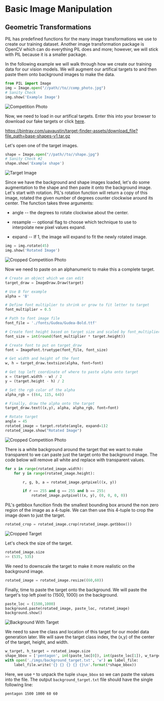 # Basic Image Manipulation

## Geometric Transformations  
PIL has predefined functions for the many image transformations we use to create our training dataset.
Another image transformation package is OpenCV which can do everything PIL does and more; however, we will stick with PIL because it is a smaller package.

In the following example we will walk through how we create our training data for our vision models. We will augment our artifical targets to and then paste them onto background images to make the data.

```python
from PIL import Image
img = Image.open("//path//to//comp_photo.jpg")
# Sanity Check
img.show('Example Image')
```

![Competition Photo](../img/background.jpg)

Now, we need to load in our artifical targets.
Enter this into your browser to download our fake targets or click [here](
https://bintray.com/uavaustin/target-finder-assets/download_file?file_path=base-shapes-v1.tar.gz).


https://bintray.com/uavaustin/target-finder-assets/download_file?file_path=base-shapes-v1.tar.gz


Let's open one of the target images.

```python
shape = Image.open("//path//to//shape.jpg")
# Sanity Check #2
shape.show('Example shape')
```
![Target Image](../img/base-shapes-v1/pentagon/pentagon-01.png)

Since we have the background and shape images loaded, let's do some augmentation to the shape and then paste it onto the background image.
Let's start with rotation. PIL's rotation function will return a copy of this image, rotated the given number of degrees counter clockwise around its center. The function takes three arguments: 

 - angle --  the degrees to rotate clockwise about the center.

 - resample --  optional flag to choose which technique to use to interpolate new pixel values expand.

 - expand -- If 1, the image will expand to fit the newly rotated image.

```python
img = img.rotate(45)
img.show('Rotated Image')
```

![Cropped Competition Photo](../img/ex_rotation.png)

Now we need to paste on an alphanumeric to make this a complete target.

```python
# Create an object which we can edit
target_draw = ImageDraw.Draw(target)

# Use B for example
alpha = 'B'

# Define font multiplier to shrink or grow to fit letter to target
font_multiplier = 0.5

# Path to font image file
font_file = './fonts/Gudea/Gudea-Bold.ttf'

# Create font height based on target size and scaled by font_multiplier
font_size = int(round(font_multiplier * target.height))

# Create font to put on target_draw
font = ImageFont.truetype(font_file, font_size)

# Get width and height of the font 
w, h = target_draw.textsize(alpha, font=font)

# Get top left coordinate of where to paste alpha onto target
x = (target.width - w) / 2
y = (target.height - h) / 2

# Set the rgb color of the alpha
alpha_rgb = ((64, 115, 64))

# Finally, draw the alpha onto the target
target_draw.text((x,y), alpha, alpha_rgb, font=font)

# Rotate target 
angle = 45
rotated_image = target.rotate(angle, expand=1)2
rotated_image.show("Rotated Image")

```
![Cropped Competition Photo](../img/pasted.png)

There is a white background around the target that we want to make transparent to we can paste just the target onto the background image. The code below will remove all white and replace with transparent values.

```python 
for x in range(rotated_image.width):
    for y in range(rotated_image.height):

        r, g, b, a = rotated_image.getpixel((x, y))

        if r == 255 and g == 255 and b == 255:
            rotated_image.putpixel((x, y), (0, 0, 0, 0))
```

PIL's getbbox funcition finds the smallest bounding box around the non zero region of the image as a 4-tuple. We can then use this 4-tuple to crop the image down to just the target. 

```python
rotated_crop = rotated_image.crop(rotated_image.getbbox()) 
```
![Cropped Target](../img/cropped.png)

Let's check the size of the target.
```python
rotated_image.size
>> (535, 535)
```
We need to downscale the target to make it more realistic on the background image.
```python 
rotated_image = rotated_image.resize((60,60))
```
Finally, time to paste the target onto the background. We will paste the target's top left pixel to (1500, 1000) on the background.
```python
paste_loc = (1500,1000)
background.paste(rotated_image, paste_loc, rotated_image)
background.show()
```
![Background With Target](../img/background_target.jpg)

We need to save the class and location of this target for our model data generation later. We will save the target class index, the (x,y) of the center of the target, height, and width. 

```python
w_target, h_target = rotated_image.size
shape_bbox = ['pentagon', int(paste_loc[0]), int(paste_loc[1]), w_target, h_target]
with open('./imgs/background_target.txt', 'w') as label_file:
    label_file.write('{} {} {} {} {}\n'.format(*shape_bbox))
```
Here, we use `*` to unpack the tuple `shape_bbox` so we can paste the values into the file.
The output ```background_target.txt``` file should have the single following line:

```pentagon 1500 1000 60 60```

